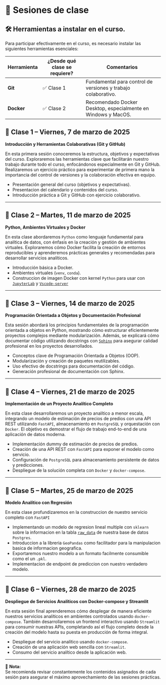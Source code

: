 # 📆 **Sesiones de clase**


## 🛠️ Herramientas a instalar en el curso.

Para participar efectivamente en el curso, es necesario instalar las siguientes herramientas esenciales:

| Herramienta | ¿Desde qué clase se requiere? | Comentarios                                               |
|-------------|-------------------------------|-----------------------------------------------------------|
| **Git**     | ✅ Clase 1                    | Fundamental para control de versiones y trabajo colaborativo. |
| **Docker**  | ✅ Clase 2                    | Recomendado Docker Desktop, especialmente en Windows y MacOS. |


## 📌 **Clase 1 – Viernes, 7 de marzo de 2025**
**Introducción y Herramientas Colaborativas (Git y GitHub)**

En esta primera sesión conoceremos la estructura, objetivos y expectativas del curso. Exploraremos las herramientas clave que facilitarán nuestro trabajo durante todo el curso, enfocándonos especialmente en Git y GitHub. Realizaremos un ejercicio práctico para experimentar de primera mano la importancia del control de versiones y la colaboración efectiva en equipo.

- Presentación general del curso (objetivos y expectativas).
- Presentacion del calendario y contenidos del curso.
- Introducción práctica a Git y GitHub con ejercicio colaborativo.

---

## 📌 **Clase 2 – Martes, 11 de marzo de 2025**
**Python, Ambientes Virtuales y Docker**

En esta clase abordaremos `Python` como lenguaje fundamental para analítica de datos, con énfasis en la creación y gestión de ambientes virtuales. Exploraremos cómo Docker facilita la creación de entornos reproducibles y aprenderemos prácticas generales y recomendadas para desarrollar servicios analíticos.

- Introducción básica a Docker.
- Ambientes virtuales (`venv`, `conda`).
- Construccion de imagen Docker con kernel `Python` para usar con [`JupyterLab`](https://jupyterlab.readthedocs.io/en/stable/getting_started/overview.html) y [`Vscode-server`](https://code.visualstudio.com/docs/remote/vscode-server)

---

## 📌 **Clase 3 – Viernes, 14 de marzo de 2025**
**Programación Orientada a Objetos y Documentación Profesional**

Esta sesión abordará los principios fundamentales de la programación orientada a objetos en Python, mostrando cómo estructurar eficientemente proyectos complejos mediante modularización. Además, se explicará cómo documentar código utilizando docstrings con [`Sphinx`](https://www.sphinx-doc.org/en/master/) para asegurar calidad profesional en los proyectos desarrollados.

- Conceptos clave de Programación Orientada a Objetos (OOP).
- Modularización y creación de paquetes reutilizables.
- Uso efectivo de docstrings para documentación del código.
- Generación profesional de documentación con Sphinx.

---

## 📌 **Clase 4 – Viernes, 21 de marzo de 2025**
**Implementación de un Proyecto Analítico Completo**

En esta clase desarrollaremos un proyecto analítico a menor escala, integrando un modelo de estimación de precios de predios con una API REST utilizando `FastAPI`, almacenamiento en `PostgreSQL` y orquestación con `Docker`. El objetivo es demostrar el flujo de trabajo end-to-end de una aplicación de datos moderna.

- Implementación dummy de estimación de precios de predios.
- Creación de una API REST con `FastAPI` para exponer el modelo como servicio.
- Configuración de `PostgreSQL` para almacenamiento persistente de datos y predicciones.
- Despliegue de la solución completa con `Docker` y `docker-compose`.

---

## 📌 **Clase 5 – Martes, 25 de marzo de 2025**
**Modelo Analítico con Regresión**

En esta clase profundizaremos en la construccion de nuestro servicio completo con `FastAPI`

- Implementando un modelo de regresion lineal multiple con `sklearn` sobre la informacion en la tabla [`raw_data`]() de nuestra base de datos `Postgres`.
- Introduccion a la libreria `GeoPandas` como facilitador para la manipulacion basica de informacion geografica.
- Exportaremos nuestro modelo a un formato facilmente consumible como el un `.pkl`.
- Implementacion de endpoint de prediccion con nuestro verdadero modelo.

---

## 📌 **Clase 6 – Viernes, 28 de marzo de 2025**
**Despliegue de Servicios Analíticos con Docker-compose y Streamlit**

En esta sesión final aprenderemos cómo desplegar de manera eficiente nuestros servicios analíticos en ambientes controlados usando `docker-compose`. También desarrollaremos un frontend interactivo usando `Streamlit` para consumir nuestras APIs, completando así el flujo completo desde la creación del modelo hasta su puesta en producción de forma integral.

- Despliegue del servicio analítico usando `docker-compose`.
- Creación de una aplicación web sencilla con `Streamlit`.
- Consumo del servicio analítico desde la aplicación web.

---


🚩 **Nota:**  
Se recomienda revisar constantemente los contenidos asignados de cada sesión para asegurar el máximo aprovechamiento de las sesiones prácticas.
